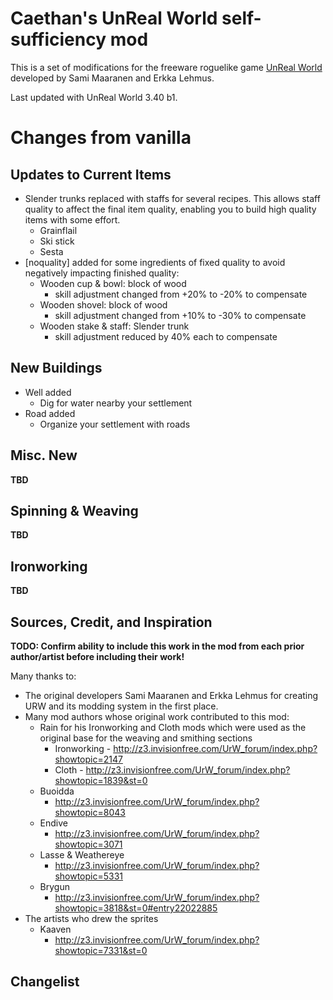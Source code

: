 # Caethan's UnReal World self-sufficiency mod

This is a set of modifications for the freeware roguelike game [UnReal World](http://www.unrealworld.fi/) developed by Sami Maaranen and Erkka Lehmus.

Last updated with UnReal World 3.40 b1.


# Changes from vanilla

## Updates to Current Items

* Slender trunks replaced with staffs for several recipes.  This allows staff quality to affect the final item quality, enabling you to build high quality items with some effort.
	- Grainflail
	- Ski stick
	- Sesta
* [noquality] added for some ingredients of fixed quality to avoid negatively impacting finished quality:
	- Wooden cup & bowl: block of wood
		- skill adjustment changed from +20% to -20% to compensate
	- Wooden shovel: block of wood
		- skill adjustment changed from +10% to -30% to compensate
	- Wooden stake & staff: Slender trunk
		- skill adjustment reduced by 40% each to compensate

## New Buildings

* Well added
    - Dig for water nearby your settlement
* Road added
    - Organize your settlement with roads


## Misc. New

**TBD**

## Spinning & Weaving

**TBD**

## Ironworking

**TBD**


## Sources, Credit, and Inspiration

**TODO: Confirm ability to include this work in the mod from each prior author/artist before including their work!**

Many thanks to:
* The original developers Sami Maaranen and Erkka Lehmus for creating URW and its modding system in the first place.
* Many mod authors whose original work contributed to this mod:
	* Rain for his Ironworking and Cloth mods which were used as the original base for the weaving and smithing sections
		* Ironworking - http://z3.invisionfree.com/UrW_forum/index.php?showtopic=2147
		* Cloth - http://z3.invisionfree.com/UrW_forum/index.php?showtopic=1839&st=0
	* Buoidda
		* http://z3.invisionfree.com/UrW_forum/index.php?showtopic=8043
	* Endive
		* http://z3.invisionfree.com/UrW_forum/index.php?showtopic=3071
	* Lasse & Weathereye
		* http://z3.invisionfree.com/UrW_forum/index.php?showtopic=5331
	* Brygun
		* http://z3.invisionfree.com/UrW_forum/index.php?showtopic=3818&st=0#entry22022885
* The artists who drew the sprites
	* Kaaven
		* http://z3.invisionfree.com/UrW_forum/index.php?showtopic=7331&st=0
		
		
## Changelist
